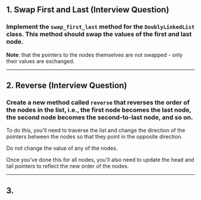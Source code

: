 ## 1. Swap First and Last (**Interview Question**)

### Implement the `swap_first_last` method for the `DoublyLinkedList` class. This method should swap the values of the first and last node.

**Note**: that the pointers to the nodes themselves are not swapped - only their values are exchanged.

----------------------------------------------------------------------------------------- 



## 2. Reverse (**Interview Question**)

### Create a new method called `reverse` that reverses the order of the nodes in the list, i.e., the first node becomes the last node, the second node becomes the second-to-last node, and so on.

To do this, you'll need to traverse the list and change the direction of the pointers between the nodes so that they point in the opposite direction.

Do not change the value of any of the nodes.

Once you've done this for all nodes, you'll also need to update the head and tail pointers to reflect the new order of the nodes.

----------------------------------------------------------------------------------------- 



## 3. 